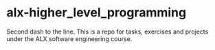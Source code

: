 # alx-higher_level_programming
Second dash to the line.
This is a repo for tasks, exercises and projects under the ALX software engineering course.
